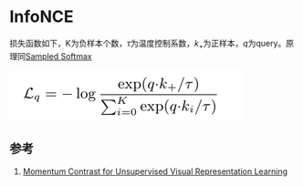 # InfoNCE

损失函数如下，K为负样本个数，$\tau$为温度控制系数，$k_{+}$为正样本，$q$为query。原理同[Sampled Softmax](0013-sampled_softmax_loss.md)

![](img/0015-1.png)

## 参考

1. [Momentum Contrast for Unsupervised Visual Representation Learning](https://arxiv.org/abs/1911.05722)